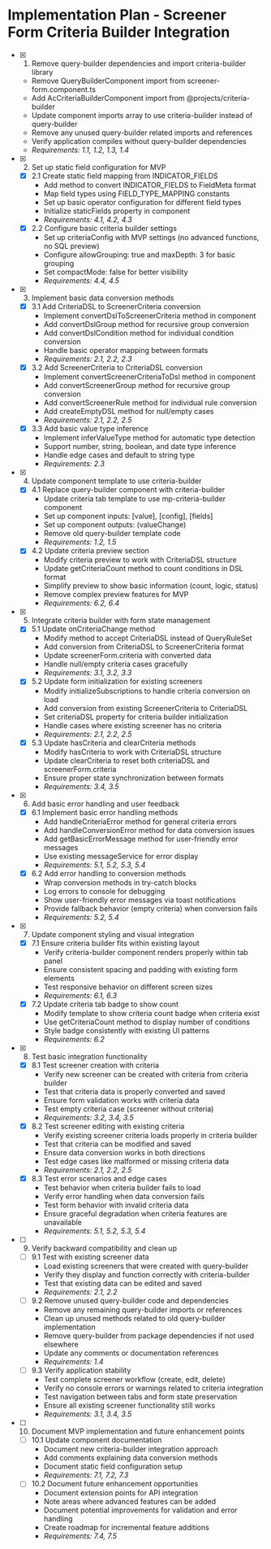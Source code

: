 # Implementation Plan - Screener Form Criteria Builder Integration

- [x] 1. Remove query-builder dependencies and import criteria-builder library
  - Remove QueryBuilderComponent import from screener-form.component.ts
  - Add AcCriteriaBuilderComponent import from @projects/criteria-builder
  - Update component imports array to use criteria-builder instead of query-builder
  - Remove any unused query-builder related imports and references
  - Verify application compiles without query-builder dependencies
  - _Requirements: 1.1, 1.2, 1.3, 1.4_

- [x] 2. Set up static field configuration for MVP
  - [x] 2.1 Create static field mapping from INDICATOR_FIELDS
    - Add method to convert INDICATOR_FIELDS to FieldMeta format
    - Map field types using FIELD_TYPE_MAPPING constants
    - Set up basic operator configuration for different field types
    - Initialize staticFields property in component
    - _Requirements: 4.1, 4.2, 4.3_
  - [x] 2.2 Configure basic criteria builder settings
    - Set up criteriaConfig with MVP settings (no advanced functions, no SQL preview)
    - Configure allowGrouping: true and maxDepth: 3 for basic grouping
    - Set compactMode: false for better visibility
    - _Requirements: 4.4, 4.5_

- [x] 3. Implement basic data conversion methods
  - [x] 3.1 Add CriteriaDSL to ScreenerCriteria conversion
    - Implement convertDslToScreenerCriteria method in component
    - Add convertDslGroup method for recursive group conversion
    - Add convertDslCondition method for individual condition conversion
    - Handle basic operator mapping between formats
    - _Requirements: 2.1, 2.2, 2.3_
  - [x] 3.2 Add ScreenerCriteria to CriteriaDSL conversion
    - Implement convertScreenerCriteriaToDsl method in component
    - Add convertScreenerGroup method for recursive group conversion
    - Add convertScreenerRule method for individual rule conversion
    - Add createEmptyDSL method for null/empty cases
    - _Requirements: 2.1, 2.2, 2.5_
  - [x] 3.3 Add basic value type inference
    - Implement inferValueType method for automatic type detection
    - Support number, string, boolean, and date type inference
    - Handle edge cases and default to string type
    - _Requirements: 2.3_

- [x] 4. Update component template to use criteria-builder
  - [x] 4.1 Replace query-builder component with criteria-builder
    - Update criteria tab template to use mp-criteria-builder component
    - Set up component inputs: [value], [config], [fields]
    - Set up component outputs: (valueChange)
    - Remove old query-builder template code
    - _Requirements: 1.2, 1.5_
  - [x] 4.2 Update criteria preview section
    - Modify criteria preview to work with CriteriaDSL structure
    - Update getCriteriaCount method to count conditions in DSL format
    - Simplify preview to show basic information (count, logic, status)
    - Remove complex preview features for MVP
    - _Requirements: 6.2, 6.4_

- [x] 5. Integrate criteria builder with form state management
  - [x] 5.1 Update onCriteriaChange method
    - Modify method to accept CriteriaDSL instead of QueryRuleSet
    - Add conversion from CriteriaDSL to ScreenerCriteria format
    - Update screenerForm.criteria with converted data
    - Handle null/empty criteria cases gracefully
    - _Requirements: 3.1, 3.2, 3.3_
  - [x] 5.2 Update form initialization for existing screeners
    - Modify initializeSubscriptions to handle criteria conversion on load
    - Add conversion from existing ScreenerCriteria to CriteriaDSL
    - Set criteriaDSL property for criteria builder initialization
    - Handle cases where existing screener has no criteria
    - _Requirements: 2.1, 2.2, 2.5_
  - [x] 5.3 Update hasCriteria and clearCriteria methods
    - Modify hasCriteria to work with CriteriaDSL structure
    - Update clearCriteria to reset both criteriaDSL and screenerForm.criteria
    - Ensure proper state synchronization between formats
    - _Requirements: 3.4, 3.5_

- [x] 6. Add basic error handling and user feedback
  - [x] 6.1 Implement basic error handling methods
    - Add handleCriteriaError method for general criteria errors
    - Add handleConversionError method for data conversion issues
    - Add getBasicErrorMessage method for user-friendly error messages
    - Use existing messageService for error display
    - _Requirements: 5.1, 5.2, 5.3, 5.4_
  - [x] 6.2 Add error handling to conversion methods
    - Wrap conversion methods in try-catch blocks
    - Log errors to console for debugging
    - Show user-friendly error messages via toast notifications
    - Provide fallback behavior (empty criteria) when conversion fails
    - _Requirements: 5.2, 5.4_

- [x] 7. Update component styling and visual integration
  - [x] 7.1 Ensure criteria builder fits within existing layout
    - Verify criteria-builder component renders properly within tab panel
    - Ensure consistent spacing and padding with existing form elements
    - Test responsive behavior on different screen sizes
    - _Requirements: 6.1, 6.3_
  - [x] 7.2 Update criteria tab badge to show count
    - Modify template to show criteria count badge when criteria exist
    - Use getCriteriaCount method to display number of conditions
    - Style badge consistently with existing UI patterns
    - _Requirements: 6.2_

- [x] 8. Test basic integration functionality
  - [x] 8.1 Test screener creation with criteria
    - Verify new screener can be created with criteria from criteria builder
    - Test that criteria data is properly converted and saved
    - Ensure form validation works with criteria data
    - Test empty criteria case (screener without criteria)
    - _Requirements: 3.2, 3.4, 3.5_
  - [x] 8.2 Test screener editing with existing criteria
    - Verify existing screener criteria loads properly in criteria builder
    - Test that criteria can be modified and saved
    - Ensure data conversion works in both directions
    - Test edge cases like malformed or missing criteria data
    - _Requirements: 2.1, 2.2, 2.5_
  - [x] 8.3 Test error scenarios and edge cases
    - Test behavior when criteria builder fails to load
    - Verify error handling when data conversion fails
    - Test form behavior with invalid criteria data
    - Ensure graceful degradation when criteria features are unavailable
    - _Requirements: 5.1, 5.2, 5.3, 5.4_

- [ ] 9. Verify backward compatibility and clean up
  - [ ] 9.1 Test with existing screener data
    - Load existing screeners that were created with query-builder
    - Verify they display and function correctly with criteria-builder
    - Test that existing data can be edited and saved
    - _Requirements: 2.1, 2.2_
  - [ ] 9.2 Remove unused query-builder code and dependencies
    - Remove any remaining query-builder imports or references
    - Clean up unused methods related to old query-builder implementation
    - Remove query-builder from package dependencies if not used elsewhere
    - Update any comments or documentation references
    - _Requirements: 1.4_
  - [ ] 9.3 Verify application stability
    - Test complete screener workflow (create, edit, delete)
    - Verify no console errors or warnings related to criteria integration
    - Test navigation between tabs and form state preservation
    - Ensure all existing screener functionality still works
    - _Requirements: 3.1, 3.4, 3.5_

- [ ] 10. Document MVP implementation and future enhancement points
  - [ ] 10.1 Update component documentation
    - Document new criteria-builder integration approach
    - Add comments explaining data conversion methods
    - Document static field configuration setup
    - _Requirements: 7.1, 7.2, 7.3_
  - [ ] 10.2 Document future enhancement opportunities
    - Document extension points for API integration
    - Note areas where advanced features can be added
    - Document potential improvements for validation and error handling
    - Create roadmap for incremental feature additions
    - _Requirements: 7.4, 7.5_